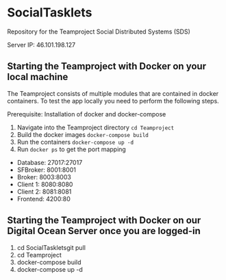 # SocialTasklets
Repository for the Teamproject Social Distributed Systems (SDS)

Server IP: 46.101.198.127

## Starting the Teamproject with Docker on your local machine
The Teamproject consists of multiple modules that are contained in docker containers.
To test the app locally you need to perform the following steps.

Prerequisite: Installation of docker and docker-compose

1. Navigate into the Teamproject directory `cd Teamproject`
2. Build the docker images `docker-compose build`
3. Run the containers `docker-compose up -d`
4. Run `docker ps` to get the port mapping
- Database: 27017:27017
- SFBroker: 8001:8001
- Broker: 8003:8003
- Client 1: 8080:8080
- Client 2: 8081:8081
- Frontend: 4200:80


## Starting the Teamproject with Docker on our Digital Ocean Server once you are logged-in

1. cd SocialTaskletsgit pull
2. cd Teamproject 
3. docker-compose build
4. docker-compose up -d
